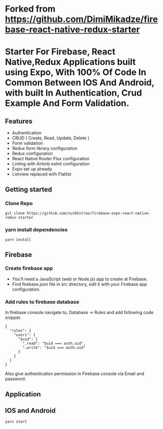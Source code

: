 # Forked from https://github.com/DimiMikadze/firebase-react-native-redux-starter
# Starter For Firebase, React Native,Redux Applications built using Expo, With 100% Of Code In Common Between IOS And Android, with built In Authentication, Crud Example And Form Validation.

## Features

- Authentication
- CRUD ( Create, Read, Update, Delete )
- Form validation
- Redux form library configuration
- Redux configuration
- React Native Router Flux configuration
- Linting with Airbnb eslint configuration
- Expo set up already 
- Listview replaced with Flatlist


## Getting started

### Clone Repo

````
git clone https://github.com/surbhitrao/firebase-expo-react-native-redux-starter
````

### yarn install dependencies

````
yarn install
````

## Firebase

### Create firebase app

- You'll need a JavaScript (web or Node.js) app to create at Firebase.
- Find firebase.json file in src directory, edit it with your Firebase app configuration.

### Add rules to firebase database

In firebase console navigate to, Database -> Rules and add following code snippet.

````
{
  "rules": {
    "users": {
      "$uid": {
        ".read": "$uid === auth.uid",
        ".write": "$uid === auth.uid"
      }
    }
  }
}
````

Also give authentication permission in Firebase console via Email and password.

## Application

## IOS and Android

````
yarn start
````

